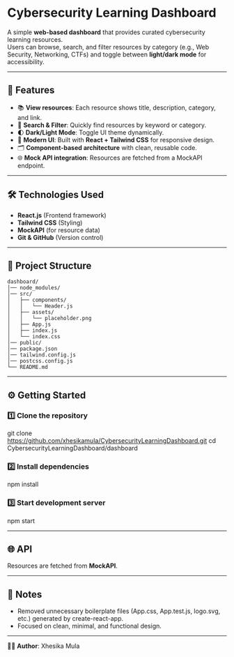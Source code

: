 # Cybersecurity Learning Dashboard

A simple **web-based dashboard** that provides curated cybersecurity learning resources.  
Users can browse, search, and filter resources by category (e.g., Web Security, Networking, CTFs) and toggle between **light/dark mode** for accessibility.

---

## 🚀 Features
- 📚 **View resources**: Each resource shows title, description, category, and link.  
- 🔎 **Search & Filter**: Quickly find resources by keyword or category.  
- 🌓 **Dark/Light Mode**: Toggle UI theme dynamically.  
- 🎨 **Modern UI**: Built with **React + Tailwind CSS** for responsive design.  
- 🗂 **Component-based architecture** with clean, reusable code.  
- 🌐 **Mock API integration**: Resources are fetched from a MockAPI endpoint.  

---

## 🛠️ Technologies Used
- **React.js** (Frontend framework)  
- **Tailwind CSS** (Styling)  
- **MockAPI** (for resource data)  
- **Git & GitHub** (Version control)  

---

## 📂 Project Structure
```plaintext
dashboard/
│── node_modules/
│── src/
│   ├── components/
│   │   └── Header.js 
│   ├── assets/
│   │   └── placeholder.png
│   ├── App.js 
│   ├── index.js
│   └── index.css
│── public/
│── package.json
│── tailwind.config.js
│── postcss.config.js
└── README.md
```
---

## ⚙️ Getting Started

### 1️⃣ Clone the repository
git clone https://github.com/xhesikamula/CybersecurityLearningDashboard.git
cd CybersecurityLearningDashboard/dashboard

### 2️⃣ Install dependencies
npm install

### 3️⃣ Start development server
npm start

---

## 🌐 API
Resources are fetched from **MockAPI**.  

---

## 📝 Notes
- Removed unnecessary boilerplate files (App.css, App.test.js, logo.svg, etc.) generated by create-react-app.
- Focused on clean, minimal, and functional design.  

---

👩‍💻 **Author**: Xhesika Mula
